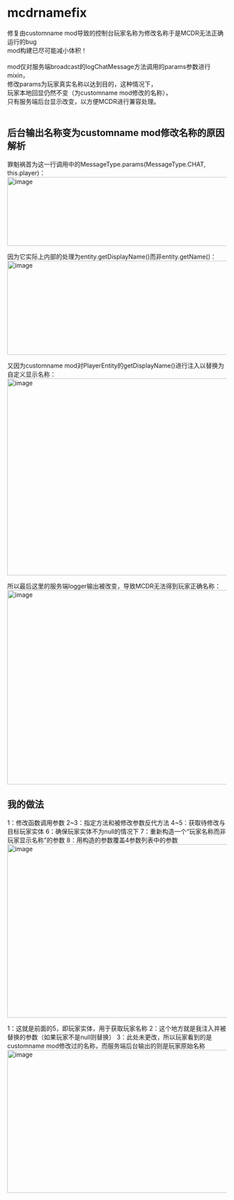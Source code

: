 # mcdrnamefix
修复由customname mod导致的控制台玩家名称为修改名称于是MCDR无法正确运行的bug</br>
mod构建已尽可能减小体积！</br>
</br>
mod仅对服务端broadcast的logChatMessage方法调用的params参数进行mixin，</br>
修改params为玩家真实名称以达到目的，这种情况下，</br>
玩家本地回显仍然不变（为customname mod修改的名称），</br>
只有服务端后台显示改变，以方便MCDR进行兼容处理。</br>
</br>
## 后台输出名称变为customname mod修改名称的原因解析
罪魁祸首为这一行调用中的MessageType.params(MessageType.CHAT, this.player)：
<img width="1069" height="158" alt="image" src="https://github.com/user-attachments/assets/487567e1-e7fb-4c6b-b5d4-3ca900bbe52a" />

因为它实际上内部的处理为entity.getDisplayName()而非entity.getName()：
<img width="1045" height="216" alt="image" src="https://github.com/user-attachments/assets/304c58aa-66cc-4b4d-8b93-68e7f13b5123" />

又因为customname mod对PlayerEntity的getDisplayName()进行注入以替换为自定义显示名称：
<img width="1110" height="452" alt="image" src="https://github.com/user-attachments/assets/f72a093a-c24e-4ed5-8ae4-84c609b3b2e5" />

所以最后这里的服务端logger输出被改变，导致MCDR无法得到玩家正确名称：
<img width="1303" height="446" alt="image" src="https://github.com/user-attachments/assets/ac88c660-e0b5-493e-9890-fe3f13916ad4" />

## 我的做法
1：修改函数调用参数 2\~3：指定方法和被修改参数反代方法 4~5：获取待修改与目标玩家实体 6：确保玩家实体不为null的情况下 7：重新构造一个“玩家名称而非玩家显示名称”的参数 8：用构造的参数覆盖4参数列表中的参数
<img width="1551" height="398" alt="image" src="https://github.com/user-attachments/assets/fceece6f-f19e-4d1b-8f91-aef4341900af" />

1：这就是前面的5，即玩家实体，用于获取玩家名称 2：这个地方就是我注入并被替换的参数（如果玩家不是null则替换） 3：此处未更改，所以玩家看到的是customname mod修改过的名称，而服务端后台输出的则是玩家原始名称
<img width="1186" height="328" alt="image" src="https://github.com/user-attachments/assets/ed36624b-85c2-4d30-8558-f55fc18086a0" />
